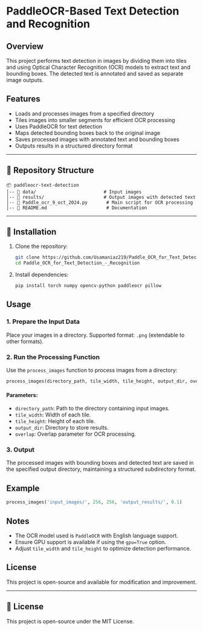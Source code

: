 
# **PaddleOCR-Based Text Detection and Recognition**

## Overview
This project performs text detection in images by dividing them into tiles and using Optical Character Recognition (OCR) models to extract text and bounding boxes. The detected text is annotated and saved as separate image outputs.

## Features
- Loads and processes images from a specified directory
- Tiles images into smaller segments for efficient OCR processing
- Uses PaddleOCR for text detection
- Maps detected bounding boxes back to the original image
- Saves processed images with annotated text and bounding boxes
- Outputs results in a structured directory format

---

## **📂 Repository Structure**
```
📦 paddleocr-text-detection
│-- 📂 data/                         # Input images
│-- 📂 results/                      # Output images with detected text
│-- 📜 Paddle_ocr_9_oct_2024.py       # Main script for OCR processing
│-- 📜 README.md                      # Documentation
```

---

## **🚀 Installation**
1. Clone the repository:
   ```bash
   git clone https://github.com/Usamaniaz219/Paddle_OCR_for_Text_Detection__Recognition.git 
   cd Paddle_OCR_for_Text_Detection_-_Recognition
   ```
2. Install dependencies:
   ```bash
   pip install torch numpy opencv-python paddleocr pillow

   ```

## Usage
### 1. Prepare the Input Data
Place your images in a directory. Supported format: `.png` (extendable to other formats).

### 2. Run the Processing Function
Use the `process_images` function to process images from a directory:

```python
process_images(directory_path, tile_width, tile_height, output_dir, overlap)
```

#### Parameters:
- `directory_path`: Path to the directory containing input images.
- `tile_width`: Width of each tile.
- `tile_height`: Height of each tile.
- `output_dir`: Directory to store results.
- `overlap`: Overlap parameter for OCR processing.

### 3. Output
The processed images with bounding boxes and detected text are saved in the specified output directory, maintaining a structured subdirectory format.

## Example
```python
process_images('input_images/', 256, 256, 'output_results/', 0.1)
```

## Notes
- The OCR model used is `PaddleOCR` with English language support.
- Ensure GPU support is available if using the `gpu=True` option.
- Adjust `tile_width` and `tile_height` to optimize detection performance.

## License
This project is open-source and available for modification and improvement.



---

## **📜 License**
This project is open-source under the MIT License.




